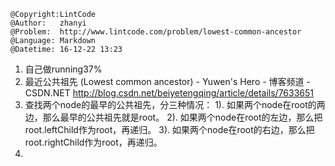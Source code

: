 ```
@Copyright:LintCode
@Author:   zhanyi
@Problem:  http://www.lintcode.com/problem/lowest-common-ancestor
@Language: Markdown
@Datetime: 16-12-22 13:23
```

1. 自己做running37%
2. 最近公共祖先 (Lowest common ancestor) - Yuwen's Hero - 博客频道 - CSDN.NET  http://blog.csdn.net/beiyetengqing/article/details/7633651
3. 查找两个node的最早的公共祖先，分三种情况：
1). 如果两个node在root的两边，那么最早的公共祖先就是root。
2). 如果两个node在root的左边，那么把root.leftChild作为root，再递归。
3). 如果两个node在root的右边，那么把root.rightChild作为root，再递归。
4. 